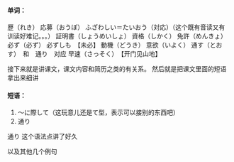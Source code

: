 #### 单词：
歴（れき）
応募（おうぼ）
ふざわしい＝たいおう（対応）（这个既有音读又有训读好难记。。。）
証明書（しょうめいしょ）
資格（しかく）
免許（めんきょ）
必ず（必ず）
必ずしも　【未必】
動機（どうき）
意欲（いよく）
通す（とおす）　和　通り　对应
早速（さっそく）　【开门见山地】


接下来就是讲课文，课文内容和简历之类的有关系。
然后就是把课文里面的短语拿出来细讲


#### 短语：
1.	〜に際して（这玩意儿还是て型，表示可以接别的东西吧）
2.	通り

通り
这个语法点讲了好久

以及其他几个例句

